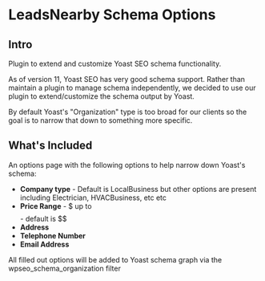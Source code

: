 # LeadsNearby Schema Options

## Intro

Plugin to extend and customize Yoast SEO schema functionality.

As of version 11, Yoast SEO has very good schema support. Rather than maintain a plugin to manage schema independently, we decided to use our plugin to extend/customize the schema output by Yoast.

By default Yoast's "Organization" type is too broad for our clients so the goal is to narrow that down to something more specific.

## What's Included

An options page with the following options to help narrow down Yoast's schema:

* **Company type** - Default is LocalBusiness but other options are present including Electrician, HVACBusiness, etc etc
* **Price Range** - $ up to $$$$ - default is $$
* **Address**
* **Telephone Number**
* **Email Address**

All filled out options will be added to Yoast schema graph via the wpseo_schema_organization filter